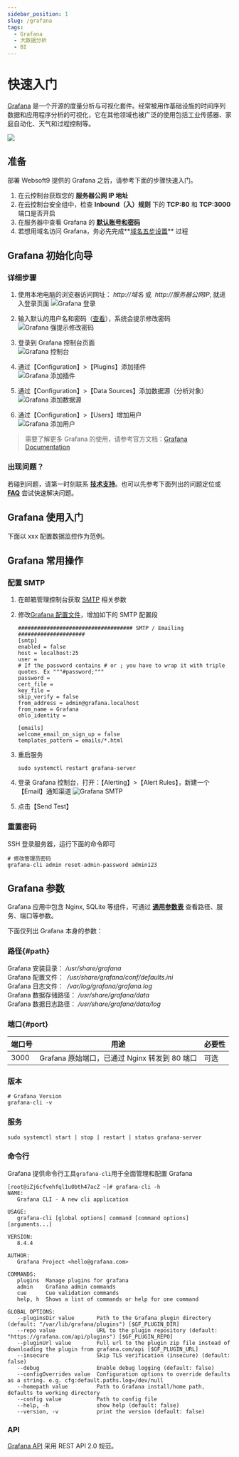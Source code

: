 ```yaml
---
sidebar_position: 1
slug: /grafana
tags:
  - Grafana
  - 大数据分析
  - BI
---
```


# 快速入门

[Grafana](https://github.com/grafana/grafana) 是一个开源的度量分析与可视化套件。经常被用作基础设施的时间序列数据和应用程序分析的可视化，它在其他领域也被广泛的使用包括工业传感器、家庭自动化、天气和过程控制等。

![](https://libs.websoft9.com/Websoft9/DocsPicture/en/grafana/grafana-dashboardui.png)

## 准备

部署 Websoft9 提供的 Grafana 之后，请参考下面的步骤快速入门。

1. 在云控制台获取您的 **服务器公网 IP 地址**
2. 在云控制台安全组中，检查 **Inbound（入）规则** 下的 **TCP:80** 和 **TCP:3000** 端口是否开启
3. 在服务器中查看 Grafana 的 **[默认账号和密码](./user/credentials)**
4. 若想用域名访问 Grafana，务必先完成**[域名五步设置](./administrator/domain_step)** 过程

## Grafana 初始化向导

### 详细步骤

1. 使用本地电脑的浏览器访问网址： *http://域名* 或  *http://服务器公网IP*, 就进入登录页面
   ![Grafana 登录](https://libs.websoft9.com/Websoft9/DocsPicture/en/grafana/grafana-login-websoft9.png)

2. 输入默认的用户名和密码（[查看](/zh/stack-accounts.md#grafana)），系统会提示修改密码
   ![Grafana 强提示修改密码](https://libs.websoft9.com/Websoft9/DocsPicture/en/grafana/grafana-forcechangepw-websoft9.png)

3. 登录到 Grafana 控制台页面  
   ![Grafana 控制台](https://libs.websoft9.com/Websoft9/DocsPicture/en/grafana/grafana-dashboard-websoft9.png)

4. 通过【Configuration】>【Plugins】添加插件  
   ![Grafana 添加插件](https://libs.websoft9.com/Websoft9/DocsPicture/en/grafana/grafana-plugins-websoft9.png)

5. 通过【Configuration】>【Data Sources】添加数据源（分析对象）  
   ![Grafana 添加数据源](https://libs.websoft9.com/Websoft9/DocsPicture/en/grafana/grafana-datasource-websoft9.png)

6. 通过【Configuration】>【Users】增加用户  
   ![Grafana 添加用户](https://libs.websoft9.com/Websoft9/DocsPicture/en/grafana/grafana-users-websoft9.png)

> 需要了解更多 Grafana 的使用，请参考官方文档：[Grafana Documentation](https://grafana.com/docs)

### 出现问题？

若碰到问题，请第一时刻联系 **[技术支持](./helpdesk)**。也可以先参考下面列出的问题定位或 **[FAQ](./faq#setup)** 尝试快速解决问题。

## Grafana 使用入门

下面以 xxx 配置数据监控作为范例。

## Grafana 常用操作

### 配置 SMTP

1. 在邮箱管理控制台获取 [SMTP](./automation/smtp) 相关参数

2. 修改[Grafana 配置文件](#path)，增加如下的 SMTP 配置段

   ```
   #################################### SMTP / Emailing #####################
   [smtp]
   enabled = false
   host = localhost:25
   user =
   # If the password contains # or ; you have to wrap it with triple quotes. Ex """#password;"""
   password =
   cert_file =
   key_file =
   skip_verify = false
   from_address = admin@grafana.localhost
   from_name = Grafana
   ehlo_identity =

   [emails]
   welcome_email_on_sign_up = false
   templates_pattern = emails/*.html
   ```

3. 重启服务
   ```
   sudo systemctl restart grafana-server
   ```
   
4. 登录 Grafana 控制台，打开：【Alerting】>【Alert Rules】，新建一个【Email】通知渠道
   ![Grafana SMTP](https://libs.websoft9.com/Websoft9/DocsPicture/en/grafana/grafana-sendmails-websoft9.png)

5. 点击【Send Test】

### 重置密码

SSH 登录服务器，运行下面的命令即可

```
# 修改管理员密码
grafana-cli admin reset-admin-password admin123
```

## Grafana 参数

Grafana 应用中包含 Nginx, SQLite 等组件，可通过 **[通用参数表](./setup/parameter)** 查看路径、服务、端口等参数。

下面仅列出 Grafana 本身的参数：

### 路径{#path}

Grafana 安装目录： */usr/share/grafana*  
Grafana 配置文件：  */usr/share/grafana/conf/defaults.ini*  
Grafana 日志文件：  */var/log/grafana/grafana.log*  
Grafana 数据存储路径： */usr/share/grafana/data*  
Grafana 数据日志路径： */usr/share/grafana/data/log*

### 端口{#port}

| 端口号 | 用途                                          | 必要性 |
| ------ | --------------------------------------------- | ------ |
| 3000   | Grafana 原始端口，已通过 Nginx 转发到 80 端口 | 可选   |

### 版本

```shell
# Grafana Version
grafana-cli -v
```

### 服务

```
sudo systemctl start | stop | restart | status grafana-server
```

### 命令行

Grafana 提供命令行工具`grafana-cli`用于全面管理和配置 Grafana

```
[root@iZj6cfvehfql1u0bth47acZ ~]# grafana-cli -h
NAME:
   Grafana CLI - A new cli application

USAGE:
   grafana-cli [global options] command [command options] [arguments...]

VERSION:
   8.4.4

AUTHOR:
   Grafana Project <hello@grafana.com>

COMMANDS:
   plugins  Manage plugins for grafana
   admin    Grafana admin commands
   cue      Cue validation commands
   help, h  Shows a list of commands or help for one command

GLOBAL OPTIONS:
   --pluginsDir value       Path to the Grafana plugin directory (default: "/var/lib/grafana/plugins") [$GF_PLUGIN_DIR]
   --repo value             URL to the plugin repository (default: "https://grafana.com/api/plugins") [$GF_PLUGIN_REPO]
   --pluginUrl value        Full url to the plugin zip file instead of downloading the plugin from grafana.com/api [$GF_PLUGIN_URL]
   --insecure               Skip TLS verification (insecure) (default: false)
   --debug                  Enable debug logging (default: false)
   --configOverrides value  Configuration options to override defaults as a string. e.g. cfg:default.paths.log=/dev/null
   --homepath value         Path to Grafana install/home path, defaults to working directory
   --config value           Path to config file
   --help, -h               show help (default: false)
   --version, -v            print the version (default: false)
```

### API

[Grafana API](https://grafana.com/docs/grafana/latest/http_api) 采用 REST API 2.0 规范。
